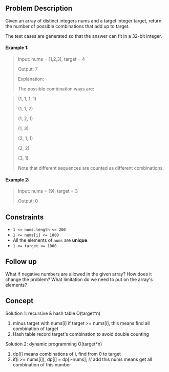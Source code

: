 ## Problem Description

Given an array of distinct integers nums and a target integer target, return the number of possible combinations that add up to target.

The test cases are generated so that the answer can fit in a 32-bit integer.


#### Example 1:
> Input: nums = [1,2,3], target = 4
>
> Output: 7
>
> Explanation:
>
> The possible combination ways are:

> (1, 1, 1, 1)
>
> (1, 1, 2)
>
> (1, 2, 1)
>
> (1, 3)
>
> (2, 1, 1)
>
> (2, 2)
>
> (3, 1)
>
> Note that different sequences are counted as different combinations.

#### Example 2:
> Input: nums = [9], target = 3
>
> Output: 0

## Constraints

- `1 <= nums.length <= 200`
- `1 <= nums[i] <= 1000`
- All the elements of `nums` are **unique**.
- `1 <= target <= 1000`

## Follow up

What if negative numbers are allowed in the given array? How does it change the problem? What limitation do we need to put on the array's elements?

## Concept
Solution 1: recursive & hash table O(target*n)
1. minus target with nums[i] if target >= nums[i], this means find all combination of target
2. Hash table record target's combination to avoid double counting

Solution 2: dynamic programming O(target*n)
1. dp[i] means combinations of i, find from 0 to target
2. if(i >= nums[i]), dp[i] = dp[i-nums]; // add this nums means get all combination of this number
